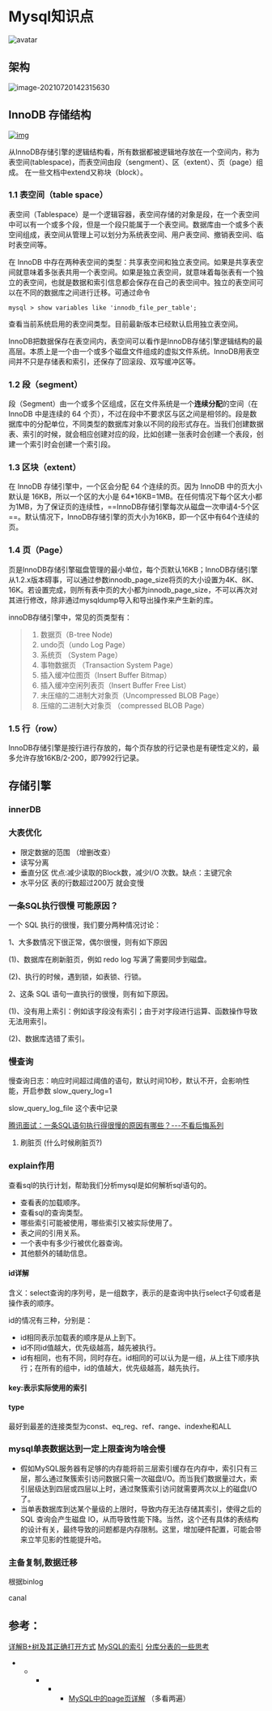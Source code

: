 # Mysql知识点
![avatar](https://timgsa.baidu.com/timg?image&quality=80&size=b9999_10000&sec=1567764108237&di=f9e123ee1767a719e0cd665dc397a5b2&imgtype=0&src=http%3A%2F%2Faliyunzixunbucket.oss-cn-beijing.aliyuncs.com%2Fjpg%2F54444bc7077289d9330b6d63653afba0.jpg%3Fx-oss-process%3Dimage%2Fresize%2Cp_100%2Fauto-orient%2C1%2Fquality%2Cq_90%2Fformat%2Cjpg%2Fwatermark%2Cimage_eXVuY2VzaGk%3D%2Ct_100)

## 架构

![image-20210720142315630](C:\Users\zmk\AppData\Roaming\Typora\typora-user-images\image-20210720142315630.png)

## InnoDB 存储结构



[![img](https://nicky-chin.cn/media/mysql-page-detail/innodb-engine-struct.png)](https://nicky-chin.cn/media/mysql-page-detail/innodb-engine-struct.png)

从InnoDB存储引擎的逻辑结构看，所有数据都被逻辑地存放在一个空间内，称为表空间(tablespace)，而表空间由段（sengment）、区（extent）、页（page）组成。 在一些文档中extend又称块（block）。

### 1.1 表空间（table space）

表空间（Tablespace）是一个逻辑容器，表空间存储的对象是段，在一个表空间中可以有一个或多个段，但是一个段只能属于一个表空间。数据库由一个或多个表空间组成，表空间从管理上可以划分为系统表空间、用户表空间、撤销表空间、临时表空间等。

在 InnoDB 中存在两种表空间的类型：共享表空间和独立表空间。如果是共享表空间就意味着多张表共用一个表空间。如果是独立表空间，就意味着每张表有一个独立的表空间，也就是数据和索引信息都会保存在自己的表空间中。独立的表空间可以在不同的数据库之间进行迁移。可通过命令

```
mysql > show variables like 'innodb_file_per_table';
```

查看当前系统启用的表空间类型。目前最新版本已经默认启用独立表空间。

InnoDB把数据保存在表空间内，表空间可以看作是InnoDB存储引擎逻辑结构的最高层。本质上是一个由一个或多个磁盘文件组成的虚拟文件系统。InnoDB用表空间并不只是存储表和索引，还保存了回滚段、双写缓冲区等。

### 1.2 段（segment）

段（Segment）由一个或多个区组成，区在文件系统是一个**连续分配**的空间（在 InnoDB 中是连续的 64 个页），不过在段中不要求区与区之间是相邻的。段是数据库中的分配单位，不同类型的数据库对象以不同的段形式存在。当我们创建数据表、索引的时候，就会相应创建对应的段，比如创建一张表时会创建一个表段，创建一个索引时会创建一个索引段。

### 1.3 区块（extent）

在 InnoDB 存储引擎中，一个区会分配 64 个连续的页。因为 InnoDB 中的页大小默认是 16KB，所以一个区的大小是 64*16KB=1MB。在任何情况下每个区大小都为1MB，为了保证页的连续性，==InnoDB存储引擎每次从磁盘一次申请4-5个区==。默认情况下，InnoDB存储引擎的页大小为16KB，即一个区中有64个连续的页。

### 1.4 页（Page）

页是InnoDB存储引擎磁盘管理的最小单位，每个页默认16KB；InnoDB存储引擎从1.2.x版本碍事，可以通过参数innodb_page_size将页的大小设置为4K、8K、16K。若设置完成，则所有表中页的大小都为innodb_page_size，不可以再次对其进行修改，除非通过mysqldump导入和导出操作来产生新的库。

innoDB存储引擎中，常见的页类型有：

> 1. 数据页（B-tree Node)
> 2. undo页（undo Log Page）
> 3. 系统页 （System Page）
> 4. 事物数据页 （Transaction System Page）
> 5. 插入缓冲位图页（Insert Buffer Bitmap）
> 6. 插入缓冲空闲列表页（Insert Buffer Free List）
> 7. 未压缩的二进制大对象页（Uncompressed BLOB Page）
> 8. 压缩的二进制大对象页 （compressed BLOB Page）

### 1.5 行（row）

InnoDB存储引擎是按行进行存放的，每个页存放的行记录也是有硬性定义的，最多允许存放16KB/2-200，即7992行记录。

## 存储引擎
### innerDB

### 大表优化
- 限定数据的范围 （增删改查）
- 读写分离
- 垂直分区 优点:减少读取的Block数，减少I/O 次数。缺点：主键冗余 
- 水平分区 表的行数超过200万 就会变慢

### 一条SQL执行很慢 可能原因？

一个 SQL 执行的很慢，我们要分两种情况讨论：

1、大多数情况下很正常，偶尔很慢，则有如下原因

(1)、数据库在刷新脏页，例如 redo log 写满了需要同步到磁盘。

(2)、执行的时候，遇到锁，如表锁、行锁。

2、这条 SQL 语句一直执行的很慢，则有如下原因。

(1)、没有用上索引：例如该字段没有索引；由于对字段进行运算、函数操作导致无法用索引。

(2)、数据库选错了索引。

### 慢查询
慢查询日志：响应时间超过阈值的语句，默认时间10秒，默认不开，会影响性能，开启参数  slow_query_log=1

slow_query_log_file 这个表中记录

[腾讯面试：一条SQL语句执行得很慢的原因有哪些？---不看后悔系列](https://mp.weixin.qq.com/s?__biz=Mzg2OTA0Njk0OA==&mid=2247485185&idx=1&sn=66ef08b4ab6af5757792223a83fc0d45&chksm=cea248caf9d5c1dc72ec8a281ec16aa3ec3e8066dbb252e27362438a26c33fbe842b0e0adf47&token=79317275&lang=zh_CN%23rd) 

1. 刷脏页 (什么时候刷脏页?)

### explain作用

查看sql的执行计划，帮助我们分析mysql是如何解析sql语句的。

- 查看表的加载顺序。
- 查看sql的查询类型。
- 哪些索引可能被使用，哪些索引又被实际使用了。
- 表之间的引用关系。
- 一个表中有多少行被优化器查询。
- 其他额外的辅助信息。

#### id详解

含义：select查询的序列号，是一组数字，表示的是查询中执行select子句或者是操作表的顺序。

id的情况有三种，分别是：

- id相同表示加载表的顺序是从上到下。
- id不同id值越大，优先级越高，越先被执行。
- id有相同，也有不同，同时存在。id相同的可以认为是一组，从上往下顺序执行；在所有的组中，id的值越大，优先级越高，越先执行。

#### key:表示实际使用的索引
#### type
最好到最差的连接类型为const、eq_reg、ref、range、indexhe和ALL 
### mysql单表数据达到一定上限查询为啥会慢
- 假如MySQL服务器有足够的内存能将前三层索引缓存在内存中，索引只有三层，那么通过聚簇索引访问数据只需一次磁盘I/O。而当我们数据量过大，索引层级达到四层或四层以上时，通过聚簇索引访问就需要两次以上的磁盘I/O了。
- 当单表数据库到达某个量级的上限时，导致内存无法存储其索引，使得之后的 SQL 查询会产生磁盘 IO，从而导致性能下降。当然，这个还有具体的表结构的设计有关，最终导致的问题都是内存限制。这里，增加硬件配置，可能会带来立竿见影的性能提升哈。
### 主备复制,数据迁移

根据binlog

canal



## 参考：

[详解B+树及其正确打开方式](https://juejin.im/post/5d591c0a6fb9a06b1a5688e8?utm_source=gold_browser_extension)
[MySQL的索引](https://mp.weixin.qq.com/s?__biz=MzAxODcyNjEzNQ==&mid=2247486241&idx=1&sn=b9110c9d5be352f115c0d8cf6a0a520e&chksm=9bd0a6b9aca72faff0fe2f1ea1c3f43d6716f882bde357a999fe0094aa4e1f880f46473d1b98&scene=27#wechat_redirect)
[分库分表的一些思考](http://www.luyixian.cn/news_show_359744.aspx)
   * * * * *   [MySQL中的page页详解](https://nicky-chin.cn/2019/07/11/mysql-page-detail/) （多看两遍）

